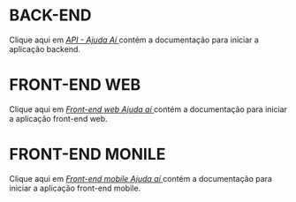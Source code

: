 # BACK-END

Clique aqui em _<a href="./web-api"> API - Ajuda Aí </a>_ contém a documentação para iniciar a aplicação backend.

# FRONT-END WEB

Clique aqui em _<a href="./front-end-web"> Front-end web Ajuda aí </a>_ contém a documentação para iniciar a aplicação front-end web.

# FRONT-END MONILE

Clique aqui em _<a href="./ajuda-ai-mobile"> Front-end mobile Ajuda aí </a>_ contém a documentação para iniciar a aplicação front-end mobile.
